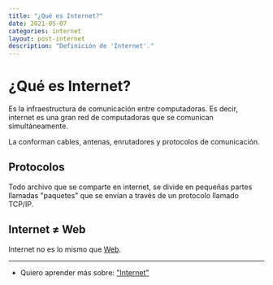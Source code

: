 ```yaml
---
title: "¿Qué es Internet?"
date: 2021-05-07
categories: internet
layout: post-internet
description: "Definición de 'Internet'."
---
```


# ¿Qué es Internet?
Es la infraestructura de comunicación entre computadoras. Es decir, internet es una gran red de computadoras que se comunican simultáneamente.

La conforman cables, antenas, enrutadores y protocolos de comunicación.

## Protocolos
Todo archivo que se comparte en internet, se divide en pequeñas partes llamadas "paquetes" que se envían a través de un protocolo llamado TCP/IP.

## Internet ≠ Web
Internet no es lo mismo que [Web](que-es-web).

***

- Quiero aprender más sobre: ["Internet"](../00/internet)

